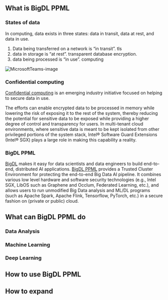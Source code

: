 ## What is BigDL PPML
### States of data
In computing, data exists in three states: data in transit, data at rest, and data in use. 
1. Data being transferred on a network is “in transit”. tls
2. data in storage is “at rest”. transparent database encryption.
3. data being processed is “in use”. computing

![MicrosoftTeams-image](https://user-images.githubusercontent.com/61072813/176081992-f99cdfd2-57e4-417b-8f87-ab066b4f749e.png)

### Confidential computing
[Confidential computing](https://www.intel.com/content/www/us/en/security/confidential-computing.html) is an emerging industry initiative focused on helping to secure data in use.

The efforts can enable encrypted data to be processed in memory while lowering the risk of exposing it to the rest of the system, thereby reducing the potential for sensitive data to be exposed while providing a higher degree of control and transparency for users. In multi-tenant cloud environments, where sensitive data is meant to be kept isolated from other privileged portions of the system stack, Intel® Software Guard Extensions (Intel® SGX) plays a large role in making this capability a reality.

### BigDL PPML
[BigDL](https://github.com/intel-analytics/BigDL) makes it easy for data scientists and data engineers to build end-to-end, distributed AI applications. [BigDL PPML](https://bigdl.readthedocs.io/en/latest/doc/PPML/Overview/ppml.html) provides a Trusted Cluster Environment for protecting the end-to-end Big Data AI pipeline. It combines various low level hardware and software security technologies (e.g., Intel SGX, LibOS such as Graphene and Occlum, Federated Learning, etc.), and allows users to run unmodified Big Data analysis and ML/DL programs (such as Apache Spark, Apache Flink, Tensorflow, PyTorch, etc.) in a secure fashion on (private or public) cloud.

####

## What can BigDL PPML do
### Data Analysis
### Machine Learning
### Deep Learning

## How to use BigDL PPML

## How to expand 
